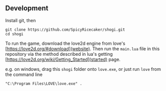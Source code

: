 ## Development 

Install git, then
```shell
git clone https://github.com/SpicyRicecaker/shogi.git
cd shogi
```

To run the game, download the love2d engine from love's [https://love2d.org/#download](website). Then run the `main.lua` file in this repository via the method described in lua's getting [https://love2d.org/wiki/Getting_Started](started) page. 

e.g. on windows, drag this `shogi` folder onto `love.exe`, or just run `love` from the command line

```shell
"C:\Program Files\LOVE\love.exe" .
```